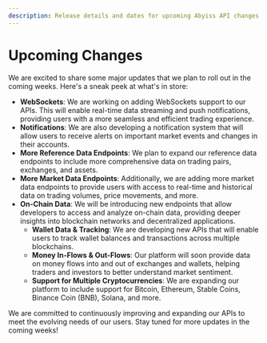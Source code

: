 ```yaml
---
description: Release details and dates for upcoming Abyiss API changes.
---
```


# Upcoming Changes

We are excited to share some major updates that we plan to roll out in the coming weeks. Here's a sneak peek at what's in store:

* **WebSockets**: We are working on adding WebSockets support to our APIs. This will enable real-time data streaming and push notifications, providing users with a more seamless and efficient trading experience.
* **Notifications**: We are also developing a notification system that will allow users to receive alerts on important market events and changes in their accounts.
* **More Reference Data Endpoints**: We plan to expand our reference data endpoints to include more comprehensive data on trading pairs, exchanges, and assets.
* **More Market Data Endpoints**: Additionally, we are adding more market data endpoints to provide users with access to real-time and historical data on trading volumes, price movements, and more.
* **On-Chain Data**: We will be introducing new endpoints that allow developers to access and analyze on-chain data, providing deeper insights into blockchain networks and decentralized applications.
  * **Wallet Data & Tracking**: We are developing new APIs that will enable users to track wallet balances and transactions across multiple blockchains.
  * **Money In-Flows & Out-Flows**: Our platform will soon provide data on money flows into and out of exchanges and wallets, helping traders and investors to better understand market sentiment.
  * **Support for Multiple Cryptocurrencies**: We are expanding our platform to include support for Bitcoin, Ethereum, Stable Coins, Binance Coin (BNB), Solana, and more.

We are committed to continuously improving and expanding our APIs to meet the evolving needs of our users. Stay tuned for more updates in the coming weeks!
